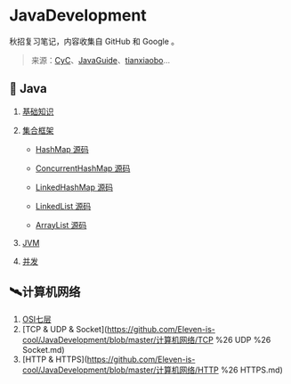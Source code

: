 # JavaDevelopment
秋招复习笔记，内容收集自 GitHub 和 Google 。

> 来源：[CyC](https://github.com/CyC2018/CS-Notes)、[JavaGuide](https://github.com/Snailclimb/JavaGuide)、[tianxiaobo](http://www.tianxiaobo.com/)...

## :mountain_cableway: Java

1. [基础知识](https://github.com/Eleven-is-cool/JavaDevelopment/blob/master/Java/%E7%B1%BB%E5%9E%8B%E5%9F%BA%E7%A1%80.md)
2. [集合框架](https://github.com/Eleven-is-cool/JavaDevelopment/blob/master/Java/%E9%9B%86%E5%90%88%E6%A1%86%E6%9E%B6.md)

   - [HashMap 源码](https://segmentfault.com/a/1190000012926722)

   - [ConcurrentHashMap 源码](https://github.com/Snailclimb/JavaGuide/blob/master/docs/java/collection/ConcurrentHashMap.md)

   - [LinkedHashMap 源码](https://segmentfault.com/a/1190000012964859)

   - [LinkedList 源码](https://github.com/Snailclimb/JavaGuide/blob/master/docs/java/collection/LinkedList.md)

   - [ArrayList 源码](https://github.com/Snailclimb/JavaGuide/blob/master/docs/java/collection/ArrayList.md)
3. [JVM](https://github.com/Eleven-is-cool/JavaDevelopment/blob/master/Java/JVM.md)
4. [并发](https://github.com/Eleven-is-cool/JavaDevelopment/blob/master/Java/%E5%B9%B6%E5%8F%91.md)

## :artificial_satellite:计算机网络

1. [OSI七层](https://github.com/Eleven-is-cool/JavaDevelopment/blob/master/%E8%AE%A1%E7%AE%97%E6%9C%BA%E7%BD%91%E7%BB%9C/OSI%E4%B8%83%E5%B1%82.md)
2. [TCP & UDP & Socket](https://github.com/Eleven-is-cool/JavaDevelopment/blob/master/计算机网络/TCP %26 UDP %26 Socket.md)
3. [HTTP & HTTPS](https://github.com/Eleven-is-cool/JavaDevelopment/blob/master/计算机网络/HTTP %26 HTTPS.md)

